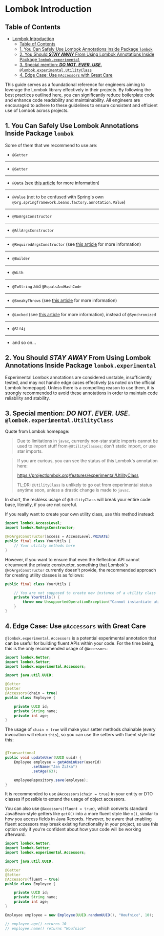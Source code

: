 # Lombok Introduction

## Table of Contents

<!-- TOC -->
* [Lombok Introduction](#lombok-introduction)
  * [Table of Contents](#table-of-contents)
  * [1. You Can Safely Use Lombok Annotations Inside Package `lombok`](#1-you-can-safely-use-lombok-annotations-inside-package-lombok)
  * [2. You Should ***STAY AWAY*** From Using Lombok Annotations Inside Package `lombok.experimental`](#2-you-should-stay-away-from-using-lombok-annotations-inside-package-lombokexperimental)
  * [3. Special mention: ***DO NOT***. ***EVER***. ***USE***. `@lombok.experimental.UtilityClass`](#3-special-mention-do-not-ever-use-lombokexperimentalutilityclass)
  * [4. Edge Case: Use `@Accessors` with Great Care](#4-edge-case-use-accessors-with-great-care)
<!-- TOC -->

This guide serves as a foundational reference for engineers aiming to leverage the Lombok library effectively in their
projects. By following the best practices outlined here, you can significantly reduce boilerplate code and enhance code
readability and maintainability. All engineers are encouraged to adhere to these guidelines to ensure consistent and
efficient use of Lombok across projects.

## 1. You Can Safely Use Lombok Annotations Inside Package `lombok`

Some of them that we recommend to use are:

* `@Getter`

---

* `@Setter`

---

* `@Data` (see [this article](0005-normal-dto.MD) for more information)

---

* `@Value` (not to be confused with Spring's own `@org.springframework.beans.factory.annotation.Value`)

---

* `@NoArgsConstructor`

---

* `@AllArgsConstructor`

---

* `@RequiredArgsConstructor` (see [this article](0008-required-args-constructors.MD) for more information)

---

* `@Builder`

---

* `@With`

---

* `@ToString` and `@EqualsAndHashCode`

---

* `@SneakyThrows` (see [this article](0007-sneaky-throws.MD) for more information)

---

* `@Locked` (see [this article](0009-locked.MD) for more information), instead of `@Synchronized`

---

* `@Slf4j`

---

* and so on...

## 2. You Should ***STAY AWAY*** From Using Lombok Annotations Inside Package `lombok.experimental`

Experimental Lombok annotations are considered unstable, insufficiently tested, and may not handle edge cases
effectively (as noted on the official Lombok homepage). Unless there is a compelling reason to use them, it is strongly
recommended to avoid these annotations in order to maintain code reliability and stability.

## 3. Special mention: ***DO NOT***. ***EVER***. ***USE***. `@lombok.experimental.UtilityClass`

Quote from Lombok homepage:

> Due to limitations in `javac`, currently non-star static imports cannot be used to import stuff from
> `@UtilityClasses`; don't static import, or use star imports.

> If you are curious, you can see the status of this Lombok's annotation here:
>
> https://projectlombok.org/features/experimental/UtilityClass
>
> TL;DR: `@UtilityClass` is unlikely to go out from experimental status anytime soon, unless a drastic change is made
> to `javac`.

In short, the reckless usage of `@UtilityClass` will break your entire code base, literally, if you are not careful.

If you really want to create your own utility class, use this method instead:

```java
import lombok.AccessLevel;
import lombok.NoArgsConstructor;

@NoArgsConstructor(access = AccessLevel.PRIVATE)
public final class YourUtils {
    // Your utility methods here
} 
```

However, if you want to ensure that even the Reflection API cannot circumvent the private constructor, something that
Lombok's `@NoArgsConstructor` currently doesn't provide, the recommended approach for creating utility classes is as
follows:

```java
public final class YourUtils {

    // You are not supposed to create new instance of a utility class
    private YourUtils() {
        throw new UnsupportedOperationException("Cannot instantiate utility class");
    }
}
```

## 4. Edge Case: Use `@Accessors` with Great Care

`@lombok.experimental.Accessors` is a potential experimental annotation that can be useful for building fluent APIs
within your code. For the time being, this is the only recommended usage of `@Accessors`:

```java
import lombok.Getter;
import lombok.Setter;
import lombok.experimental.Accessors;

import java.util.UUID;

@Getter
@Setter
@Accessors(chain = true)
public class Employee {

    private UUID id;
    private String name;
    private int age;
}
```

The usage of `chain = true` will make your setter methods chainable (every invocation will return `this`), so you can
use the setters with fluent style like this:

```java

@Transactional
public void updateUser(UUID uuid) {
    Employee employee = getAdminUser(userId)
            .setName("Jan Žižka")
            .setAge(63);

    employeeRepository.save(employee);
}
```

It is recommended to use `@Accessors(chain = true)` in your entity or DTO classes if possible to extend the usage of
object accessors.

You can also use `@Accessors(fluent = true)`, which converts standard JavaBean-style getters like `getX()` into a more
fluent style like `x()`, similar to how you access fields in Java Records. However, be aware that enabling fluent
accessors may break existing functionality in your project, so use this option only if you're confident about how your
code will be working afterward.

```java
import lombok.Getter;
import lombok.Setter;
import lombok.experimental.Accessors;

import java.util.UUID;

@Getter
@Setter
@Accessors(fluent = true)
public class Employee {

    private UUID id;
    private String name;
    private int age;
}

Employee employee = new Employee(UUID.randomUUID(), "Houfnice", 10);

// employee.age() returns 10
// employee.name() returns "Houfnice"
```